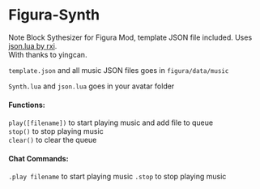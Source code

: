 # Figura-Synth
Note Block Sythesizer for Figura Mod, template JSON file included. Uses [json.lua by rxi](https://github.com/rxi/json.lua).  
With thanks to yingcan.

```template.json``` and all music JSON files goes in ```figura/data/music```

```Synth.lua``` and ```json.lua``` goes in your avatar folder

#### Functions:  
```play([filename])``` to start playing music and add file to queue  
```stop()``` to stop playing music  
```clear()``` to clear the queue  

#### Chat Commands:
```.play filename``` to start playing music
```.stop``` to stop playing music
